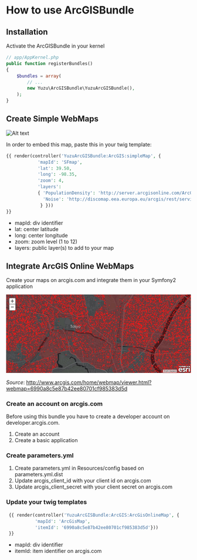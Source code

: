 # How to use ArcGISBundle

## Installation
Activate the ArcGISBundle in your kernel

```php
// app/AppKernel.php
public function registerBundles()
{
    $bundles = array(
        // ...
        new Yuzu\ArcGISBundle\YuzuArcGISBundle(),
    );
}
```


## Create Simple WebMaps

![Alt text](img/us_noise_watch.jpeg)

In order to embed this map, paste this in your twig template:

 ```php
 {{ render(controller('YuzuArcGISBundle:ArcGIS:simpleMap', {
             'mapId': 'SFmap',
             'lat': 39.50,
             'long': -98.35,
             'zoom': 4,
             'layers':
             { 'PopulationDensity': 'http://server.arcgisonline.com/ArcGIS/rest/services/Demographics/USA_Population_Density/MapServer',
               'Noise': 'http://discomap.eea.europa.eu/arcgis/rest/services/NoiseWatch/NoiseWatch_Overview_WM/MapServer'
              } }))
 }}
 ```

- mapId: div identifier
- lat: center latitude
- long: center longitude
- zoom: zoom level (1 to 12)
- layers: public layer(s) to add to your map


## Integrate ArcGIS Online WebMaps
Create your maps on arcgis.com and integrate them in your Symfony2 application

![Alt text](img/japan_tokyo_senior_population.jpeg)

_Source_: http://www.arcgis.com/home/webmap/viewer.html?webmap=6990a8c5e87b42ee80701cf985383d5d


### Create an account on arcgis.com
Before using this bundle you have to create a developer account on developer.arcgis.com.

1. Create an account
2. Create a basic application

### Create parameters.yml

1. Create parameters.yml in Resources/config based on parameters.yml.dist
2. Update arcgis_client_id with your client id on arcgis.com
3. Update arcgis_client_secret with your client secret on arcgis.com

### Update your twig templates

 ```php
  {{ render(controller('YuzuArcGISBundle:ArcGIS:ArcGisOnlineMap', {
            'mapId': 'ArcGisMap',
            'itemId': '6990a8c5e87b42ee80701cf985383d5d'}))
  }}
 ```

- mapId: div identifier
- itemId: item identifier on arcgis.com
